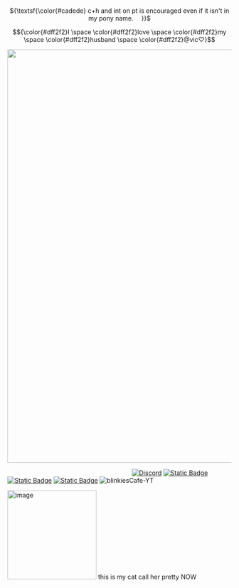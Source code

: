 
<p align="center">
<br> ${\textsf{\color{#cadede}  c+h and int on pt is encouraged even if it isn't in my pony name.    }}$
<p align="center">

$${\color{#dff2f2}I \space \color{#dff2f2}love \space \color{#dff2f2}my \space \color{#dff2f2}husband \space \color{#dff2f2}@vic♡}$$
<p align="center">
<img width="2225" height="930" alt="image" src="https://github.com/user-attachments/assets/373429d2-3499-494a-b5c6-41f1ccd070b6" />
<p align="center">

  
                    [![Discord](https://img.shields.io/badge/Discord-%235865F2.svg?&logo=discord&logoColor=white)](https://discord.com/users/1248237938404491265)
[![Static Badge](https://img.shields.io/badge/Atabook-%231f0a0a)](https://odasakunosuke.atabook.org)
[![Static Badge](https://img.shields.io/badge/carrd-a9a0bd)](https://belph3g0r.carrd.co/)
[![Static Badge](https://img.shields.io/badge/Rentry-acaeb0)](https://rentry.co/deathr1der)
![blinkiesCafe-YT](https://github.com/user-attachments/assets/ae98e732-96e7-4749-9589-01c65e7d9079)

<img width="200" height="200" alt="image" src="https://github.com/user-attachments/assets/f98103eb-fc02-48e3-acf9-dec516817dcb" /> this is my cat call her pretty NOW

